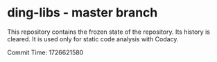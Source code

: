 # ding-libs - master branch

This repository contains the frozen state of the repository.
Its history is cleared. It is used only for static code
analysis with Codacy.

Commit Time: 1726621580